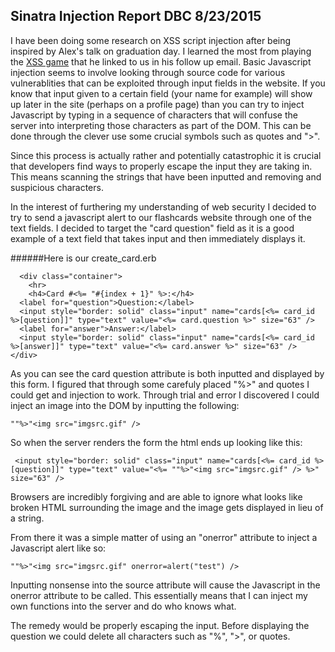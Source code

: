 ## Sinatra Injection Report DBC 8/23/2015

I have been doing some research on XSS script injection after being inspired by Alex's talk on graduation day.  I learned the most from playing the [XSS game](http://xss-game.appspot.com/) that he linked to us in his follow up email.  Basic Javascript injection seems to involve looking through source code for various vulnerablities that can be exploited through input fields in the website.  If you know that input given to a certain field (your name for example) will show up later in the site (perhaps on a profile page) than you can try to inject Javascript by typing in a sequence of characters that will confuse the server into interpreting those characters as part of the DOM.  This can be done through the clever use some crucial symbols such as quotes and ">". 

Since this process is actually rather and potentially catastrophic it is crucial that developers find ways to properly escape the input they are taking in.  This means scanning the strings that have been inputted and removing and suspicious characters.

In the interest of furthering my understanding of web security I decided to try to send a javascript alert to our flashcards website through one of the text fields.  I decided to target the "card question" field as it is a good example of a text field that takes input and then immediately displays it.  


######Here is our create_card.erb

```
  <div class="container">
  	<hr>
  	<h4>Card #<%= "#{index + 1}" %>:</h4>
  <label for="question">Question:</label>
  <input style="border: solid" class="input" name="cards[<%= card_id %>[question]]" type="text" value="<%= card.question %>" size="63" />
  <label for="answer">Answer:</label>
  <input style="border: solid" class="input" name="cards[<%= card_id %>[answer]]" type="text" value="<%= card.answer %>" size="63" />
</div>

```

As you can see the card question attribute is both inputted and displayed by this form.  I figured that through some carefuly placed "%>" and quotes I could get and injection to work.  Through trial and error I discovered I could inject an image into the DOM by inputting the following:

```
""%>"<img src="imgsrc.gif" />
```

So when the server renders the form the html ends up looking like this:
```
 <input style="border: solid" class="input" name="cards[<%= card_id %>[question]]" type="text" value="<%= ""%>"<img src="imgsrc.gif" /> %>" size="63" />
```

Browsers are incredibly forgiving and are able to ignore what looks like broken HTML surrounding the image and the image gets displayed in lieu of a string.

From there it was a simple matter of using an "onerror" attribute to inject a Javascript alert like so:


```
""%>"<img src="imgsrc.gif" onerror=alert("test") />
```

Inputting nonsense into the source attribute will cause the Javascript in the onerror attribute to be called.  This essentially means that I can inject my own functions into the server and do who knows what.

The remedy would be properly escaping the input.  Before displaying the question we could delete all characters such as "%", ">", or quotes.